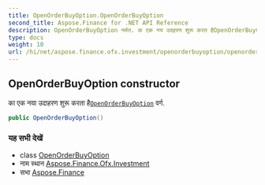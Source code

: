 ```yaml
---
title: OpenOrderBuyOption.OpenOrderBuyOption
second_title: Aspose.Finance for .NET API Reference
description: OpenOrderBuyOption नर्मत. क एक नय उदहरण शुरू करत हैOpenOrderBuyOption वर्ग.
type: docs
weight: 10
url: /hi/net/aspose.finance.ofx.investment/openorderbuyoption/openorderbuyoption/
---
```

## OpenOrderBuyOption constructor

का एक नया उदाहरण शुरू करता है[`OpenOrderBuyOption`](../) वर्ग.

```csharp
public OpenOrderBuyOption()
```

### यह सभी देखें

* class [OpenOrderBuyOption](../)
* नाम स्थान [Aspose.Finance.Ofx.Investment](../../openorderbuyoption/)
* सभा [Aspose.Finance](../../../)


